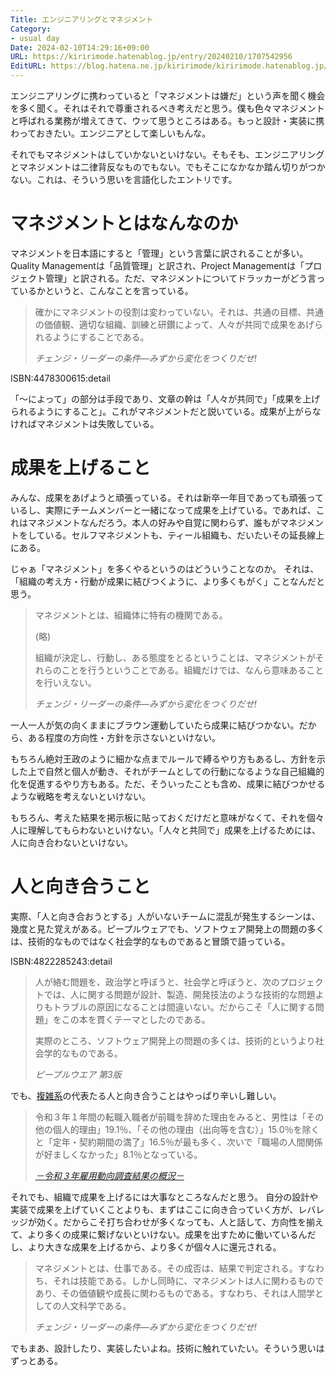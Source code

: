 ```yaml
---
Title: エンジニアリングとマネジメント
Category:
- usual day
Date: 2024-02-10T14:29:16+09:00
URL: https://kiririmode.hatenablog.jp/entry/20240210/1707542956
EditURL: https://blog.hatena.ne.jp/kiririmode/kiririmode.hatenablog.jp/atom/entry/6801883189077221766
---
```


<!-- textlint-disable ja-technical-writing/ja-no-weak-phrase -->
エンジニアリングに携わっていると「マネジメントは嫌だ」という声を聞く機会を多く聞く。それはそれで尊重されるべき考えだと思う。僕も色々マネジメントと呼ばれる業務が増えてきて、ウッて思うところはある。もっと設計・実装に携わっておきたい。エンジニアとして楽しいもんな。

それでもマネジメントはしていかないといけない。そもそも、エンジニアリングとマネジメントは二律背反なものでもない。でもそこになかなか踏ん切りがつかない。これは、そういう思いを言語化したエントリです。

# マネジメントとはなんなのか

マネジメントを日本語にすると「管理」という言葉に訳されることが多い。Quality Managementは「品質管理」と訳され、Project Managementは「プロジェクト管理」と訳される。ただ、マネジメントについてドラッカーがどう言っているかというと、こんなことを言っている。

> 確かにマネジメントの役割は変わっていない。それは、共通の目標、共通の価値観、適切な組織、訓練と研鑽によって、人々が共同で成果をあげられるようにすることである。
>
> <cite>チェンジ・リーダーの条件―みずから変化をつくりだせ!</cite>

ISBN:4478300615:detail

「〜によって」の部分は手段であり、文章の幹は「人々が共同で」「成果を上げられるようにすること」。これがマネジメントだと説いている。成果が上がらなければマネジメントは失敗している。

# 成果を上げること

みんな、成果をあげようと頑張っている。それは新卒一年目であっても頑張っているし、実際にチームメンバーと一緒になって成果を上げている。であれば、これはマネジメントなんだろう。本人の好みや自覚に関わらず、誰もがマネジメントをしている。セルフマネジメントも、ティール組織も、だいたいその延長線上にある。

じゃぁ「マネジメント」を多くやるというのはどういうことなのか。
それは、「組織の考え方・行動が成果に結びつくように、より多くもがく」ことなんだと思う。

> マネジメントとは、組織体に特有の機関である。
>
> (略)
>
> 組織が決定し、行動し、ある態度をとるということは、マネジメントがそれらのことを行うということである。組織だけでは、なんら意味あることを行いえない。
>
> <cite>チェンジ・リーダーの条件―みずから変化をつくりだせ!</cite>

一人一人が気の向くままにブラウン運動していたら成果に結びつかない。だから、ある程度の方向性・方針を示さないといけない。

もちろん絶対王政のように細かな点までルールで縛るやり方もあるし、方針を示した上で自然と個人が動き、それがチームとしての行動になるような自己組織的化を促進するやり方もある。ただ、そういったことも含め、成果に結びつかせるような戦略を考えないといけない。

もちろん、考えた結果を掲示板に貼っておくだけだと意味がなくて、それを個々人に理解してもらわないといけない。「人々と共同で」成果を上げるためには、人に向き合わないといけない。

# 人と向き合うこと

実際、「人と向き合おうとする」人がいないチームに混乱が発生するシーンは、幾度と見た覚えがある。ピープルウェアでも、ソフトウェア開発上の問題の多くは、技術的なものではなく社会学的なものであると冒頭で語っている。

ISBN:4822285243:detail

> 人が絡む問題を、政治学と呼ぼうと、社会学と呼ぼうと、次のプロジェクトでは、人に関する問題が設計、製造、開発技法のような技術的な問題よりもトラブルの原因になることは間違いない。だからこそ「人に関する問題」をこの本を貫くテーマとしたのである。
>
> 実際のところ、ソフトウェア開発上の問題の多くは、技術的というより社会学的なものである。
>
> <cite>ピープルウエア 第3版</cite>

でも、[複雑系](https://ja.wikipedia.org/wiki/%E8%A4%87%E9%9B%91%E7%B3%BB)の代表たる人と向き合うことはやっぱり辛いし難しい。

> 令和３年１年間の転職入職者が前職を辞めた理由をみると、男性は「その他の個人的理由」19.1％、「その他の理由（出向等を含む）」15.0％を除くと「定年・契約期間の満了」16.5％が最も多く、次いで「職場の人間関係が好ましくなかった」8.1％となっている。
>
> <cite>[－令和３年雇用動向調査結果の概況－](https://www.mhlw.go.jp/toukei/itiran/roudou/koyou/doukou/22-2/dl/gaikyou.pdf)</cite>

それでも、組織で成果を上げるには大事なところなんだと思う。
自分の設計や実装で成果を上げていくことよりも、まずはここに向き合っていく方が、レバレッジが効く。だからこそ打ち合わせが多くなっても、人と話して、方向性を揃えて、より多くの成果に繋げないといけない。成果を出すために働いているんだし、より大きな成果を上げるから、より多くが個々人に還元される。

> マネジメントとは、仕事である。その成否は、結果で判定される。すなわち、それは技能である。しかし同時に、マネジメントは人に関わるものであり、その価値観や成長に関わるものである。すなわち、それは人間学としての人文科学である。
>
> <cite>チェンジ・リーダーの条件―みずから変化をつくりだせ!</cite>

でもまあ、設計したり、実装したいよね。技術に触れていたい。そういう思いはずっとある。

<!-- textlint-enable ja-technical-writing/ja-no-weak-phrase -->
